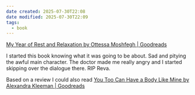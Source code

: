 ```yaml
---
date created: 2025-07-30T22:08
date modified: 2025-07-30T22:09
tags:
  - book
---
```


[My Year of Rest and Relaxation by Ottessa Moshfegh | Goodreads](https://www.goodreads.com/book/show/44279110-my-year-of-rest-and-relaxation) 

I started this book knowing what it was going to be about. Sad and pitying the awful main character. The doctor made me really angry and I started skipping over the dialogue there. RIP Reva. 

Based on a review I could also read [You Too Can Have a Body Like Mine by Alexandra Kleeman | Goodreads](https://goodreads.com/book/show/23461003.You_Too_Can_Have_a_Body_Like_Mine) 